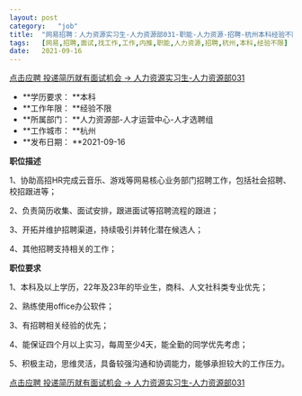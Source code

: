 ```yaml
---
layout:	post
category:	"job"
title:	"网易招聘：人力资源实习生-人力资源部031-职能-人力资源-招聘-杭州本科经验不限"
tags:	[网易,招聘,面试,找工作,工作,内推,职能,人力资源,招聘,杭州,本科,经验不限]
date:	2021-09-16
---
```


[点击应聘 投递简历就有面试机会 ->  人力资源实习生-人力资源部031](http://mobile.bole.netease.com/bole/boleDetail?id=35001&employeeId=346f03c3cda5f04c&key=all)



- **学历要求： **本科
- **工作年限： **经验不限
- **所属部门： **人力资源部-人才运营中心-人才选聘组
- **工作城市： **杭州
- **发布日期： **2021-09-16



**职位描述**

1、协助高招HR完成云音乐、游戏等网易核心业务部门招聘工作，包括社会招聘、校招跟进等；

2、负责简历收集、面试安排，跟进面试等招聘流程的跟进；

3、开拓并维护招聘渠道，持续吸引并转化潜在候选人；

4、其他招聘支持相关的工作；



**职位要求**

1、本科及以上学历，22年及23年的毕业生，商科、人文社科类专业优先；

2、熟练使用office办公软件；

3、有招聘相关经验的优先；

4、能保证四个月以上实习，每周至少4天，能全勤的同学优先考虑；

5、积极主动，思维灵活，具备较强沟通和协调能力，能够承担较大的工作压力。



[点击应聘 投递简历就有面试机会 ->  人力资源实习生-人力资源部031](http://mobile.bole.netease.com/bole/boleDetail?id=35001&employeeId=346f03c3cda5f04c&key=all)